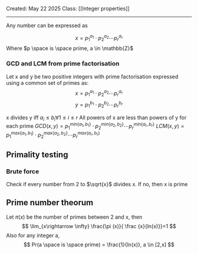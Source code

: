 Created: May 22 2025
Class: [[Integer properties]] 
- - -
Any number can be expressed as

$$
x = p_1^{a_1} \cdot p_2^{a_2} \cdots p_r^{a_r}
$$
Where $p \space is \space prime, a \in \mathbb{Z}$
### GCD and LCM from prime factorisation
Let x and y be two positive integers with prime factorisation expressed using a common set of primes as:
$$
x = p_1^{a_1} \cdot p_2^{a_2} \cdots p_r^{a_r}
$$
$$
y = p_1^{b_1} \cdot p_2^{b_2} \cdots p_r^{b_r}
$$

x divides y iff $a_i \leq b_i \forall 1 \leq i \leq r$ 
All powers of x are less than powers of y for each prime
$GCD(x,y) = p_1^{min\{a_1, b_1\}} \cdot p_2^{min\{a_2, b_2\}} \cdots p_r^{min\{a_r, b_r\}}$
$LCM(x,y) = p_1^{max\{a_1, b_1\}} \cdot p_2^{max\{a_2, b_2\}} \cdots p_r^{max\{a_r, b_r\}}$

## Primality testing
### Brute force
Check if every number from 2 to $\sqrt{x}$ divides x. If no, then x is prime

## Prime number theorum
Let $\pi (x)$ be the number of primes between 2 and x, then
$$
\lim_{x\rightarrow \infty} \frac{\pi (x)}{ \frac {x}{ln(x)}}=1
$$
Also for any integer a,
$$
Pr(a \space is \space prime) = \frac{1}{ln(x)}, a \in [2,x]
$$
